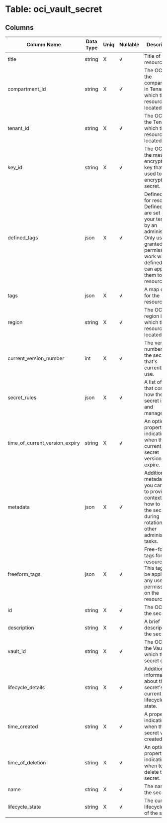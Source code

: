 # Table: oci_vault_secret

## Columns 

|  Column Name   |  Data Type  | Uniq | Nullable | Description | 
|  ----  | ----  | ----  | ----  | ---- | 
| title | string | X | √ | Title of the resource. | 
| compartment_id | string | X | √ | The OCID of the compartment in Tenant in which the resource is located. | 
| tenant_id | string | X | √ | The OCID of the Tenant in which the resource is located. | 
| key_id | string | X | √ | The OCID of the master encryption key that is used to encrypt the secret. | 
| defined_tags | json | X | √ | Defined tags for resource. Defined tags are set up in your tenancy by an administrator. Only users granted permission to work with the defined tags can apply them to resources. | 
| tags | json | X | √ | A map of tags for the resource. | 
| region | string | X | √ | The OCI region in which the resource is located. | 
| current_version_number | int | X | √ | The version number of the secret that's currently in use. | 
| secret_rules | json | X | √ | A list of rules that control how the secret is used and managed. | 
| time_of_current_version_expiry | string | X | √ | An optional property indicating when the current secret version will expire. | 
| metadata | json | X | √ | Additional metadata that you can use to provide context about how to use the secret or during rotation or other administrative tasks. | 
| freeform_tags | json | X | √ | Free-form tags for resource. This tags can be applied by any user with permissions on the resource. | 
| id | string | X | √ | The OCID of the secret. | 
| description | string | X | √ | A brief description of the secret. | 
| vault_id | string | X | √ | The OCID of the Vault in which the secret exists. | 
| lifecycle_details | string | X | √ | Additional information about the secret's current lifecycle state. | 
| time_created | string | X | √ | A property indicating when the secret was created. | 
| time_of_deletion | string | X | √ | An optional property indicating when to delete the secret. | 
| name | string | X | √ | The name of the secret. | 
| lifecycle_state | string | X | √ | The current lifecycle state of the secret. | 


